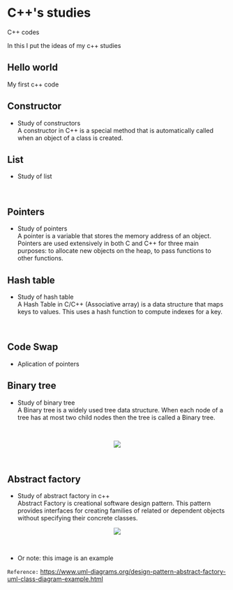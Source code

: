 # C++'s studies
C++ codes

In this I put the ideas of my c++ studies

## Hello world
My first c++ code
<br>

## Constructor
- Study of constructors <br>
A constructor in C++ is a special method that is automatically called when an object of a class is created.

## List
 - Study of list
<br>

## Pointers
 - Study of pointers <br>
A pointer is a variable that stores the memory address of an object. Pointers are used extensively in both C and C++ for three main purposes: to allocate new objects on the heap, to pass functions to other functions.

## Hash table
 - Study of hash table <br>
 A Hash Table in C/C++ (Associative array) is a data structure that maps keys to values. This uses a hash function to compute indexes for a key.
<br>
 
## Code Swap
 - Aplication of pointers <br>
 
## Binary tree
 - Study of binary tree <br>
A Binary tree is a widely used tree data structure. When each node of a tree has at most two child nodes then the tree is called a Binary tree.
<br>

<p align="center">
  <img src=https://user-images.githubusercontent.com/65463695/193809986-779985f8-9b3f-44f2-8076-f5a81ddae211.png></img>
</p>
<br>

## Abstract factory
 - Study of abstract factory in c++ <br>
Abstract Factory is creational software design pattern. This pattern provides interfaces for creating families of related or dependent objects without specifying their concrete classes. <br>
 
<p align="center">
  <img src=https://user-images.githubusercontent.com/65463695/193810476-b4e984d8-45df-43a9-bbd7-fc5938cd8dcb.png></img>
</p>
<br>

 - Or note: this image is an example

`Reference:` <a href=https://www.uml-diagrams.org/design-pattern-abstract-factory-uml-class-diagram-example.html>https://www.uml-diagrams.org/design-pattern-abstract-factory-uml-class-diagram-example.html</a>

